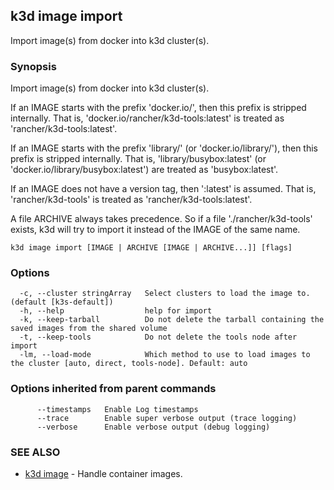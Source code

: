 ## k3d image import

Import image(s) from docker into k3d cluster(s).

### Synopsis

Import image(s) from docker into k3d cluster(s).

If an IMAGE starts with the prefix 'docker.io/', then this prefix is stripped internally.
That is, 'docker.io/rancher/k3d-tools:latest' is treated as 'rancher/k3d-tools:latest'.

If an IMAGE starts with the prefix 'library/' (or 'docker.io/library/'), then this prefix is stripped internally.
That is, 'library/busybox:latest' (or 'docker.io/library/busybox:latest') are treated as 'busybox:latest'.

If an IMAGE does not have a version tag, then ':latest' is assumed.
That is, 'rancher/k3d-tools' is treated as 'rancher/k3d-tools:latest'.

A file ARCHIVE always takes precedence.
So if a file './rancher/k3d-tools' exists, k3d will try to import it instead of the IMAGE of the same name.

```
k3d image import [IMAGE | ARCHIVE [IMAGE | ARCHIVE...]] [flags]
```

### Options

```
  -c, --cluster stringArray   Select clusters to load the image to. (default [k3s-default])
  -h, --help                  help for import
  -k, --keep-tarball          Do not delete the tarball containing the saved images from the shared volume
  -t, --keep-tools            Do not delete the tools node after import
  -lm, --load-mode            Which method to use to load images to the cluster [auto, direct, tools-node]. Default: auto
```

### Options inherited from parent commands

```
      --timestamps   Enable Log timestamps
      --trace        Enable super verbose output (trace logging)
      --verbose      Enable verbose output (debug logging)
```

### SEE ALSO

* [k3d image](k3d_image.md)	 - Handle container images.

